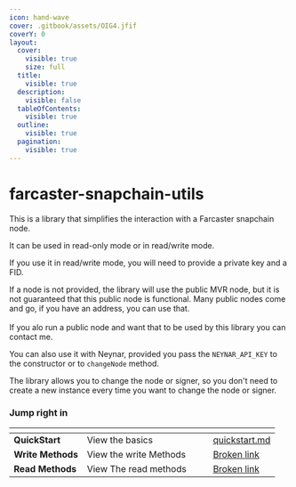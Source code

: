 ```yaml
---
icon: hand-wave
cover: .gitbook/assets/OIG4.jfif
coverY: 0
layout:
  cover:
    visible: true
    size: full
  title:
    visible: true
  description:
    visible: false
  tableOfContents:
    visible: true
  outline:
    visible: true
  pagination:
    visible: true
---
```


# farcaster-snapchain-utils

This is a library that simplifies the interaction with a Farcaster snapchain node.

It can be used in read-only mode or in read/write mode.

If you use it in read/write mode, you will need to provide a private key and a FID.

If a node is not provided, the library will use the public MVR  node, but it is not guaranteed that this public node is functional. Many public nodes come and go, if you have an address, you can use that.\
\
If you alo run a public node and want that to be used by this library you can contact me.

You can also use it with Neynar, provided you pass the `NEYNAR_API_KEY` to the constructor or to `changeNode` method.

The library allows you to change the node or signer, so you don't need to create a new instance every time you want to change the node or signer.

### Jump right in

<table data-view="cards"><thead><tr><th></th><th></th><th data-hidden data-card-cover data-type="files"></th><th data-hidden></th><th data-hidden data-card-target data-type="content-ref"></th></tr></thead><tbody><tr><td><strong>QuickStart</strong></td><td>View the basics</td><td></td><td></td><td><a href="getting-started/quickstart.md">quickstart.md</a></td></tr><tr><td><strong>Write Methods</strong></td><td>View the write Methods</td><td></td><td></td><td><a href="broken-reference">Broken link</a></td></tr><tr><td><strong>Read Methods</strong></td><td>View The read methods</td><td></td><td></td><td><a href="broken-reference">Broken link</a></td></tr></tbody></table>
